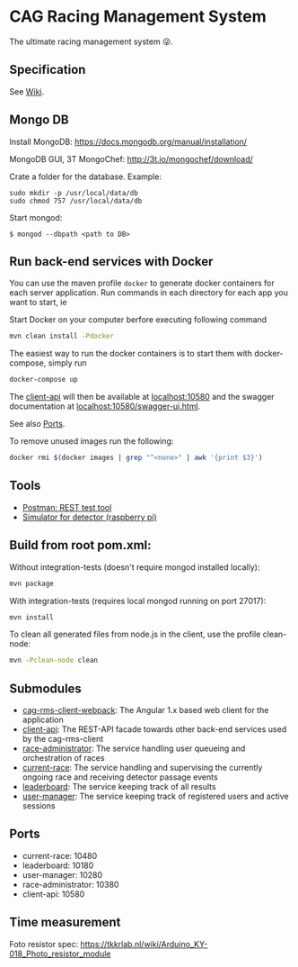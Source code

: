 CAG Racing Management System
============================
The ultimate racing management system :stuck_out_tongue_winking_eye:.

Specification
----
See [Wiki](https://github.com/CAG-Contactor/racing-management-system/wiki).

Mongo DB
--------
Install MongoDB: https://docs.mongodb.org/manual/installation/

MongoDB GUI, 3T MongoChef: http://3t.io/mongochef/download/

Crate a folder for the database. Example:
```
sudo mkdir -p /usr/local/data/db
sudo chmod 757 /usr/local/data/db
```

Start mongod:

    $ mongod --dbpath <path to DB>

Run back-end services with Docker 
---------------
You can use the maven profile ```docker``` to generate docker containers for each server application. 
Run commands in each directory for each app you want to start, ie 

Start Docker on your computer berfore executing following command

```sh
mvn clean install -Pdocker
```


The easiest way to run the docker containers is to start them with docker-compose, simply run

```sh
docker-compose up
```

The [client-api](./client-api/README.md) will then be available at [localhost:10580]() and the swagger documentation at [localhost:10580/swagger-ui.html]().

See also [Ports](#ports). 

To remove unused images run the following:
```sh
docker rmi $(docker images | grep "^<none>" | awk '{print $3}')
```

Tools
-----

- [Postman: REST test tool](https://chrome.google.com/webstore/detail/postman/fhbjgbiflinjbdggehcddcbncdddomop?hl=en)
- [Simulator for detector (raspberry pi)](./detector-sim/README.md) 

Build from root pom.xml:
------------------------
Without integration-tests (doesn't require mongod installed locally):

```sh
mvn package
```

With integration-tests (requires local mongod running on port 27017):

```sh
mvn install
```

To clean all generated files from node.js in the client, use the profile clean-node:

```sh
mvn -Pclean-node clean
```

Submodules
----------

- [cag-rms-client-webpack](./cag-rms-client-webpack/README.md): The Angular 1.x based web client for the application
- [client-api](./client-api/README.md): The REST-API facade towards other back-end services used by the cag-rms-client
- [race-administrator](./race-administrator/README.md): The service handling user queueing and orchestration of races
- [current-race](./current-race/README.md): The service handling and supervising the currently ongoing race and receiving detector passage events
- [leaderboard](./leaderboard/README.md): The service keeping track of all results
- [user-manager](./user-manager/README.md): The service keeping track of registered users and active sessions

<a name="ports">Ports</a>
------
* current-race: 10480
* leaderboard: 10180
* user-manager: 10280
* race-administrator: 10380
* client-api: 10580

Time measurement
----------------
Foto resistor spec: https://tkkrlab.nl/wiki/Arduino_KY-018_Photo_resistor_module
